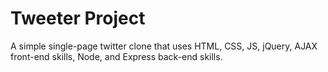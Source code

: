 # Tweeter Project

A simple single-page twitter clone that uses HTML, CSS, JS, jQuery, AJAX front-end skills, Node, and Express back-end skills.
